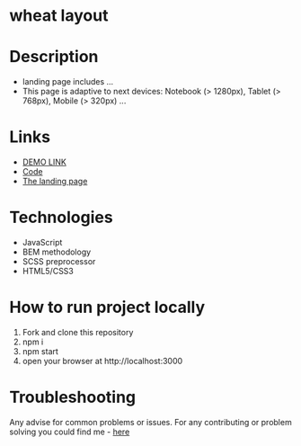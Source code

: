# wheat layout

# Description
- landing page includes ...
- This page is adaptive to next devices: Notebook (> 1280px), Tablet (> 768px), Mobile (> 320px) ...

# Links
- [DEMO LINK](https://yurasokal.github.io/wheat/)
- [Code](https://github.com/yurasokal/wheat)
- [The landing page](http://dev.evergreens.com.ua/hr/test-case-01.png)

# Technologies
- JavaScript
- BEM methodology
- SCSS preprocessor
- HTML5/CSS3

# How to run project locally
1. Fork and clone this repository
2. npm i
3. npm start
4. open your browser at http://localhost:3000

# Troubleshooting
Any advise for common problems or issues. For any contributing or problem solving you could find me - [here](https://t.me/yurasokal)
